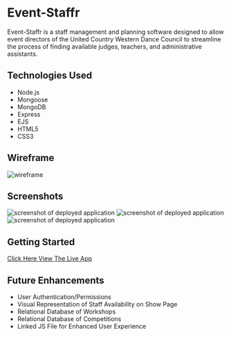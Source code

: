 # Event-Staffr
Event-Staffr is a staff management and planning software designed to allow event directors of the United Country Western Dance Council to streamline the process of finding available judges, teachers, and administrative assistants.  
  

## Technologies Used
- Node.js
- Mongoose
- MongoDB
- Express
- EJS
- HTML5
- CSS3  
  
## Wireframe
![wireframe](https://bradleymather.com/wp-content/uploads/2022/06/Project-2-Wireframe.png)

## Screenshots
![screenshot of deployed application](https://bradleymather.com/wp-content/uploads/2022/06/Screen-Shot-2022-06-02-at-3.15.14-PM-2.png)
![screenshot of deployed application](https://bradleymather.com/wp-content/uploads/2022/06/Screen-Shot-2022-06-02-at-3.15.27-PM-2.png)
![screenshot of deployed application](https://bradleymather.com/wp-content/uploads/2022/06/Screen-Shot-2022-06-02-at-3.15.33-PM-2.png)

## Getting Started
[Click Here View The Live App](https://event-staffr.herokuapp.com/)

## Future Enhancements
- User Authentication/Permissions
- Visual Representation of Staff Availability on Show Page
- Relational Database of Workshops
- Relational Database of Competitions
- Linked JS File for Enhanced User Experience